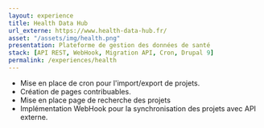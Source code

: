 ```yaml
---
layout: experience
title: Health Data Hub
url_externe: https://www.health-data-hub.fr/
asset: "/assets/img/health.png"
presentation: Plateforme de gestion des données de santé
stack: [API REST, WebHook, Migration API, Cron, Drupal 9]
permalink: /experiences/health
---
```

- Mise en place de cron pour l'import/export de projets.
- Création de pages contribuables.
- Mise en place page de recherche des projets
- Implémentation WebHook pour la synchronisation des projets avec API externe.




